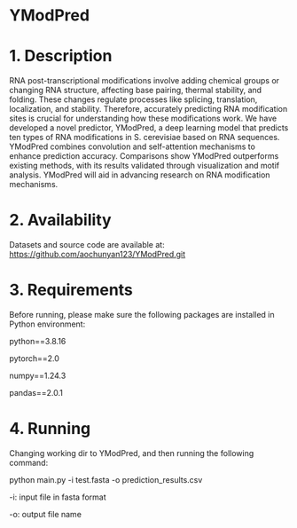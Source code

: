 # YModPred
# 1. Description

RNA post-transcriptional modifications involve adding chemical groups or changing RNA structure, affecting base pairing, thermal stability, and folding. These changes regulate processes like splicing, translation, localization, and stability. Therefore, accurately predicting RNA modification sites is crucial for understanding how these modifications work. We have developed a novel predictor, YModPred, a deep learning model that predicts ten types of RNA modifications in S. cerevisiae based on RNA sequences. YModPred combines convolution and self-attention mechanisms to enhance prediction accuracy. Comparisons show YModPred outperforms existing methods, with its results validated through visualization and motif analysis. YModPred will aid in advancing research on RNA modification mechanisms.

# 2. Availability
Datasets and source code are available at: https://github.com/aochunyan123/YModPred.git

# 3. Requirements
Before running, please make sure the following packages are installed in Python environment:

python==3.8.16

pytorch==2.0

numpy==1.24.3

pandas==2.0.1

# 4. Running
Changing working dir to YModPred, and then running the following command:

python main.py -i test.fasta -o prediction_results.csv

-i: input file in fasta format

-o: output file name
